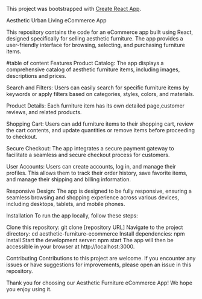 This project was bootstrapped with [Create React App](https://github.com/facebook/create-react-app).


Aesthetic Urban Living eCommerce App

This repository contains the code for an eCommerce app built using React, designed specifically for selling aesthetic furniture. The app provides a user-friendly interface for browsing, selecting, and purchasing furniture items.

#table of content
Features
Product Catalog: The app displays a comprehensive catalog of aesthetic furniture items, including images, descriptions and prices.

Search and Filters: Users can easily search for specific furniture items by keywords or apply filters based on categories, styles, colors, and materials.

Product Details: Each furniture item has its own detailed page,customer reviews, and related products.

Shopping Cart: Users can add furniture items to their shopping cart, review the cart contents, and update quantities or remove items before proceeding to checkout.

Secure Checkout: The app integrates a secure payment gateway to facilitate a seamless and secure checkout process for customers.

User Accounts: Users can create accounts, log in, and manage their profiles. This allows them to track their order history, save favorite items, and manage their shipping and billing information.

Responsive Design: The app is designed to be fully responsive, ensuring a seamless browsing and shopping experience across various devices, including desktops, tablets, and mobile phones.

Installation
To run the app locally, follow these steps:

Clone this repository: git clone [repository URL]
Navigate to the project directory: cd aesthetic-furniture-ecommerce
Install dependencies: npm install
Start the development server: npm start
The app will then be accessible in your browser at http://localhost:3000.

Contributing
Contributions to this project are welcome. If you encounter any issues or have suggestions for improvements, please open an issue in this repository.


Thank you for choosing our Aesthetic Furniture eCommerce App! We hope you enjoy using it.
